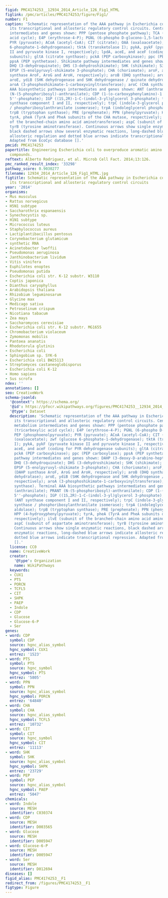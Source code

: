 ```yaml
---
figid: PMC4174253__12934_2014_Article_126_Fig1_HTML
figlink: /pmc/articles/PMC4174253/figure/Fig1/
number: F1
caption: 'Schematic representation of the AAA pathway in Escherichia coli including
  its transcriptional and allosteric regulatory control circuits. Central carbon metabolism
  intermediates and genes shown: PPP (pentose phosphate pathway); TCA (tricarboxylic
  acid cycle); E4P (erythrose-4-P); PGNL (6-phospho D-glucono-1,5-lactone); PEP (phosphoenolpyruvate);
  PYR (pyruvate); ACoA (acetyl-CoA); CIT (citrate); OAA (oxaloacetate); zwf (glucose
  6-phosphate-1-dehydrogenase); tktA (transketolase I); pykA, pykF (pyruvate kinase
  II and pyruvate kinase I, respectively); lpdA, aceE, and aceF (coding for PYR dehydrogenase
  subunits); gltA (citrate synthase); pckA (PEP carboxykinase); ppc (PEP carboxylase);
  ppsA (PEP synthetase). Shikimate pathway intermediates and genes shown: DAHP (3-deoxy-D-arabino-heptulosonate-7-phosphate);
  DHQ (3-dehydroquinate); DHS (3-dehydroshikimate); SHK (shikimate); S3P (SHK-3-phosphate);
  EPSP (5-enolpyruvyl-shikimate 3-phosphate); CHA (chorismate); aroF, aroG, aroH (DAHP
  synthase AroF, AroG and AroH, respectively); aroB (DHQ synthase); aroD (DHQ dehydratase);
  aroE, ydiB (SHK dehydrogenase and SHK dehydrogenase / quinate dehydrogenase, respectively);
  aroA (3-phosphoshikimate-1-carboxyvinyltransferase); aroC (CHA synthase). Terminal
  AAA biosynthetic pathways intermediates and genes shown: ANT (anthranilate); PRANT
  (N-(5-phosphoribosyl)-anthranilate); CDP (1-(o-carboxyphenylamino)-1''-deoxyribulose
  5''-phosphate); IGP ((1S,2R)-1-C-(indol-3-yl)glycerol 3-phosphate); trpE, trpD (ANT
  synthase component I and II, respectively); trpC (indole-3-glycerol phosphate synthase
  / phosphoribosylanthranilate isomerase); trpA (indoleglycerol phosphate aldolase);
  trpB (tryptophan synthase); PRE (prephenate); PPN (phenylpyruvate); HPP (4-hydroxyphenylpyruvate);
  tyrA, pheA (TyrA and PheA subunits of the CHA mutase, respectively); ilvE (subunit
  of the branched-chain amino acid aminotransferase); aspC (subunit of aspartate aminotransferase);
  tyrB (tyrosine aminotransferase). Continuous arrows show single enzymatic reactions,
  black dashed arrows show several enzymatic reactions, long-dashed blue arrows indicate
  allosteric regulation and dotted blue arrows indicate transcriptional repression.
  Adapted from EcoCyc database [].'
pmcid: PMC4174253
papertitle: Engineering Escherichia coli to overproduce aromatic amino acids and derived
  compounds.
reftext: Alberto Rodriguez, et al. Microb Cell Fact. 2014;13:126.
pmc_ranked_result_index: '33298'
pathway_score: 0.9030277
filename: 12934_2014_Article_126_Fig1_HTML.jpg
figtitle: Schematic representation of the AAA pathway in Escherichia coli including
  its transcriptional and allosteric regulatory control circuits
year: '2014'
organisms:
- Mus musculus
- Rattus norvegicus
- H5N1 subtype
- Saccharothrix espanaensis
- Synechocystis sp.
- H1N1 subtype
- Micrococcus luteus
- Staphylococcus aureus
- Lactiplantibacillus pentosus
- Corynebacterium glutamicum
- synthetic RNA
- Acinetobacter lwoffii
- Pseudomonas aeruginosa
- Janthinobacterium lividum
- Vitis vinifera
- Euphilotes enoptes
- Pseudomonas putida
- Escherichia coli str. K-12 substr. W3110
- Coptis japonica
- Dianthus caryophyllus
- Arabidopsis thaliana
- Rhizobium leguminosarum
- Glycine max
- Medicago sativa
- Petroselinum crispum
- Nicotiana tabacum
- Zea mays
- Saccharomyces cerevisiae
- Escherichia coli str. K-12 substr. MG1655
- Chromobacterium violaceum
- Zymomonas mobilis
- Pantoea ananatis
- Rhodotorula glutinis
- Escherichia coli
- Sphingobium sp. SYK-6
- Escherichia coli BW25113
- Streptomyces castaneoglobisporus
- Escherichia coli K-12
- Homo sapiens
- Sus scrofa
ndex: ''
annotations: []
seo: CreativeWork
schema-jsonld:
  '@context': https://schema.org/
  '@id': https://pfocr.wikipathways.org/figures/PMC4174253__12934_2014_Article_126_Fig1_HTML.html
  '@type': Dataset
  description: 'Schematic representation of the AAA pathway in Escherichia coli including
    its transcriptional and allosteric regulatory control circuits. Central carbon
    metabolism intermediates and genes shown: PPP (pentose phosphate pathway); TCA
    (tricarboxylic acid cycle); E4P (erythrose-4-P); PGNL (6-phospho D-glucono-1,5-lactone);
    PEP (phosphoenolpyruvate); PYR (pyruvate); ACoA (acetyl-CoA); CIT (citrate); OAA
    (oxaloacetate); zwf (glucose 6-phosphate-1-dehydrogenase); tktA (transketolase
    I); pykA, pykF (pyruvate kinase II and pyruvate kinase I, respectively); lpdA,
    aceE, and aceF (coding for PYR dehydrogenase subunits); gltA (citrate synthase);
    pckA (PEP carboxykinase); ppc (PEP carboxylase); ppsA (PEP synthetase). Shikimate
    pathway intermediates and genes shown: DAHP (3-deoxy-D-arabino-heptulosonate-7-phosphate);
    DHQ (3-dehydroquinate); DHS (3-dehydroshikimate); SHK (shikimate); S3P (SHK-3-phosphate);
    EPSP (5-enolpyruvyl-shikimate 3-phosphate); CHA (chorismate); aroF, aroG, aroH
    (DAHP synthase AroF, AroG and AroH, respectively); aroB (DHQ synthase); aroD (DHQ
    dehydratase); aroE, ydiB (SHK dehydrogenase and SHK dehydrogenase / quinate dehydrogenase,
    respectively); aroA (3-phosphoshikimate-1-carboxyvinyltransferase); aroC (CHA
    synthase). Terminal AAA biosynthetic pathways intermediates and genes shown: ANT
    (anthranilate); PRANT (N-(5-phosphoribosyl)-anthranilate); CDP (1-(o-carboxyphenylamino)-1''-deoxyribulose
    5''-phosphate); IGP ((1S,2R)-1-C-(indol-3-yl)glycerol 3-phosphate); trpE, trpD
    (ANT synthase component I and II, respectively); trpC (indole-3-glycerol phosphate
    synthase / phosphoribosylanthranilate isomerase); trpA (indoleglycerol phosphate
    aldolase); trpB (tryptophan synthase); PRE (prephenate); PPN (phenylpyruvate);
    HPP (4-hydroxyphenylpyruvate); tyrA, pheA (TyrA and PheA subunits of the CHA mutase,
    respectively); ilvE (subunit of the branched-chain amino acid aminotransferase);
    aspC (subunit of aspartate aminotransferase); tyrB (tyrosine aminotransferase).
    Continuous arrows show single enzymatic reactions, black dashed arrows show several
    enzymatic reactions, long-dashed blue arrows indicate allosteric regulation and
    dotted blue arrows indicate transcriptional repression. Adapted from EcoCyc database
    [].'
  license: CC0
  name: CreativeWork
  creator:
    '@type': Organization
    name: WikiPathways
  keywords:
  - CUX1
  - PTS
  - PORCN
  - TCFL5
  - CIT
  - SHPK
  - PAEP
  - Indole
  - CDP
  - Glucose
  - Glucose-6-P
  - Ser
genes:
- word: CDP
  symbol: CDP
  source: hgnc_alias_symbol
  hgnc_symbol: CUX1
  entrez: '1523'
- word: PTS
  symbol: PTS
  source: hgnc_symbol
  hgnc_symbol: PTS
  entrez: '5805'
- word: PPN
  symbol: PPN
  source: hgnc_alias_symbol
  hgnc_symbol: PORCN
  entrez: '64840'
- word: CHA
  symbol: CHA
  source: hgnc_alias_symbol
  hgnc_symbol: TCFL5
  entrez: '10732'
- word: CIT
  symbol: CIT
  source: hgnc_symbol
  hgnc_symbol: CIT
  entrez: '11113'
- word: SHK
  symbol: SHK
  source: hgnc_alias_symbol
  hgnc_symbol: SHPK
  entrez: '23729'
- word: PEP
  symbol: PEP
  source: hgnc_alias_symbol
  hgnc_symbol: PAEP
  entrez: '5047'
chemicals:
- word: Indole
  source: MESH
  identifier: C030374
- word: CDP
  source: MESH
  identifier: D003565
- word: Glucose
  source: MESH
  identifier: D005947
- word: Glucose-6-P
  source: MESH
  identifier: D005947
- word: Ser
  source: MESH
  identifier: D012694
diseases: []
figid_alias: PMC4174253__F1
redirect_from: /figures/PMC4174253__F1
figtype: Figure
---
```

